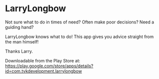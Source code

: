 LarryLongbow
============

Not sure what to do in times of need? Often make poor decisions? Need a guiding hand?

LarryLongbow knows what to do! This app gives you advice straight from the man himself!

Thanks Larry.

Downloadable from the Play Store at: https://play.google.com/store/apps/details?id=com.tvkdevelopment.larrylongbow
